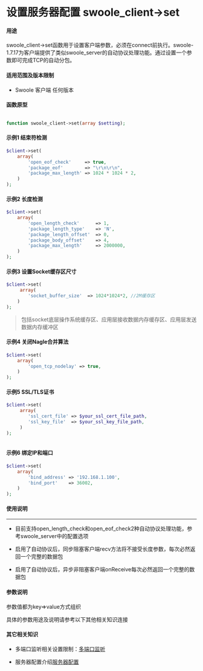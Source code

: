 # 设置服务器配置 swoole_client->set

#### 用途
swoole_client->set函数用于设置客户端参数，必须在connect前执行。swoole-1.7.17为客户端提供了类似swoole_server的自动协议处理功能。通过设置一个参数即可完成TCP的自动分包。


#### 适用范围及版本限制

 * Swoole 客户端 任何版本

#### 函数原型

```php

function swoole_client->set(array $setting);

```



#### 示例1 结束符检测

```php
$client->set(
    array( 
        'open_eof_check'     => true, 
        'package_eof'        => "\r\n\r\n", 
        'package_max_length' => 1024 * 1024 * 2, 
    )
);

```

#### 示例2 长度检测
```php
$client->set(
    array(
        'open_length_check'      => 1,
        'package_length_type'    => 'N',
        'package_length_offset'  => 0,
        'package_body_offset'    => 4,
        'package_max_length'     => 2000000,
    )
);

```
#### 示例3 设置Socket缓存区尺寸
```php
$client->set(
     array(
        'socket_buffer_size'  => 1024*1024*2, //2M缓存区
    )
);
```
>  包括socket底层操作系统缓存区、应用层接收数据内存缓存区、应用层发送数据内存缓冲区

#### 示例4 关闭Nagle合并算法

```php
$client->set(
    array( 
        'open_tcp_nodelay' => true, 
    )
);

```
#### 示例5 SSL/TLS证书     


```php
$client->set(
     array(
        'ssl_cert_file' => $your_ssl_cert_file_path,
        'ssl_key_file'  => $your_ssl_key_file_path,
     )
);



```

#### 示例6 绑定IP和端口

```php
$client->set(
    array(
        'bind_address' => '192.168.1.100',
        'bind_port'    => 36002,
    )
);
```

#### 使用说明 
---
* 目前支持open_length_check和open_eof_check2种自动协议处理功能，参考swoole_server中的配置选项

* 启用了自动协议后，同步阻塞客户端recv方法将不接受长度参数，每次必然返回一个完整的数据包

* 启用了自动协议后，异步非阻塞客户端onReceive每次必然返回一个完整的数据包






#### 参数说明



参数值都为key=>value方式组织

具体的参数用途及说明请参考以下其他相关知识连接



#### 其它相关知识

 * 多端口监听相关设置限制：[多端口监听]()

 * 服务器配置介绍[服务器配置]()


